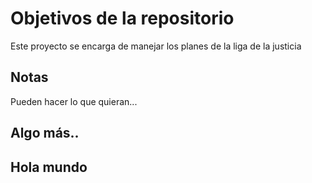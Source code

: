 # Objetivos de la repositorio

Este proyecto se encarga de manejar los planes de la liga de la justicia


## Notas
Pueden hacer lo que quieran...

## Algo más..

## Hola mundo
